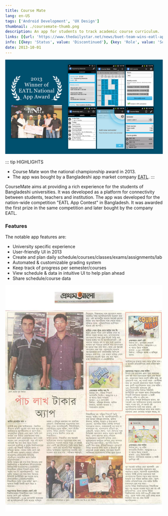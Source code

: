 ```yaml
---
title: Course Mate
lang: en-US
tags: ['Android Development', 'UX Design']
thumbnail: ./coursemate-thumb.png
description: An app for students to track academic course curriculum.
links: [{url: 'https://www.thedailystar.net/news/buet-team-wins-eatl-app-contest', text: 'View featured article', icon: ['fas', 'newspaper']}, {url: 'https://www.eatlbd.com/index.php?r=site/contest2013', text: 'Visit competition results', icon: ['fas', 'trophy']}, {url: 'http://eatlapps.com/appsearch/details/108', text: 'Download APK', icon: ['fas', 'rocket']}]
info: [{key: 'Status', value: 'Discontinued'}, {key: 'Role', value: 'Software Engineer and Architect'}, {key: 'Employment', value: 'Self employed'}, {key: 'Skills involved', value: ['Android SDK', 'Custom View Development', 'Performance Analysis', 'UX Design', 'Calculus', 'Geometry']}, {key: 'Tech used', value: ['Java', 'Android SDK', 'Eclipse', 'Performance Monitor', 'Maven']}]
date: 2013-10-01
---
```

![Course Mate](/coursemate.png)

::: tip HIGHLIGHTS
- Course Mate won the national championship award in 2013.
- The app was bought by a Bangladeshi app market company [EATL](http://eatlapps.com).
:::

CourseMate aims at providing a rich experience for the students of Bangladeshi universities. It was developed as a platform for connectivity between students, teachers and institution. The app was developed for the nation-wide competition "EATL App Contest" in Bangladesh. It was awarded the first prize in the same competition and later bought by the company EATL.

### Features
The notable app features are:
- University specific experience
- User-friendly UI in 2013
- Create and plan daily schedule/courses/classes/exams/assignments/lab
- Automated & customizable grading system
- Keep track of progress per semester/courses
- View schedule & data in intuitive UI to help plan ahead
- Share schedule/course data

![Course Mate](/coursemate-2.jpeg)